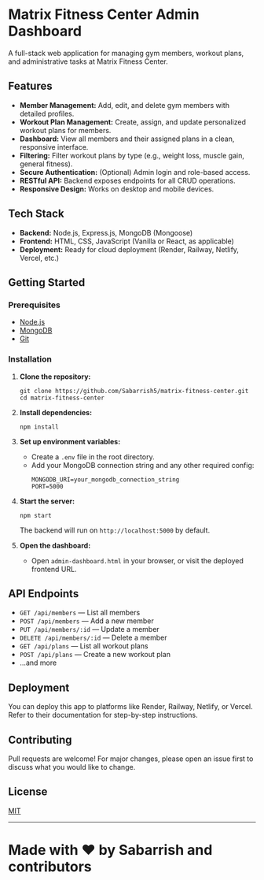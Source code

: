 
# Matrix Fitness Center Admin Dashboard

A full-stack web application for managing gym members, workout plans, and administrative tasks at Matrix Fitness Center.

## Features

- **Member Management:** Add, edit, and delete gym members with detailed profiles.
- **Workout Plan Management:** Create, assign, and update personalized workout plans for members.
- **Dashboard:** View all members and their assigned plans in a clean, responsive interface.
- **Filtering:** Filter workout plans by type (e.g., weight loss, muscle gain, general fitness).
- **Secure Authentication:** (Optional) Admin login and role-based access.
- **RESTful API:** Backend exposes endpoints for all CRUD operations.
- **Responsive Design:** Works on desktop and mobile devices.

## Tech Stack

- **Backend:** Node.js, Express.js, MongoDB (Mongoose)
- **Frontend:** HTML, CSS, JavaScript (Vanilla or React, as applicable)
- **Deployment:** Ready for cloud deployment (Render, Railway, Netlify, Vercel, etc.)

## Getting Started

### Prerequisites

- [Node.js](https://nodejs.org/)
- [MongoDB](https://www.mongodb.com/)
- [Git](https://git-scm.com/)

### Installation

1. **Clone the repository:**
    ```
    git clone https://github.com/Sabarrish5/matrix-fitness-center.git
    cd matrix-fitness-center
    ```

2. **Install dependencies:**
    ```
    npm install
    ```

3. **Set up environment variables:**
    - Create a `.env` file in the root directory.
    - Add your MongoDB connection string and any other required config:
      ```
      MONGODB_URI=your_mongodb_connection_string
      PORT=5000
      ```

4. **Start the server:**
    ```
    npm start
    ```
    The backend will run on `http://localhost:5000` by default.

5. **Open the dashboard:**
    - Open `admin-dashboard.html` in your browser, or visit the deployed frontend URL.

## API Endpoints

- `GET /api/members` — List all members
- `POST /api/members` — Add a new member
- `PUT /api/members/:id` — Update a member
- `DELETE /api/members/:id` — Delete a member
- `GET /api/plans` — List all workout plans
- `POST /api/plans` — Create a new workout plan
- ...and more

## Deployment

You can deploy this app to platforms like Render, Railway, Netlify, or Vercel.  
Refer to their documentation for step-by-step instructions.

## Contributing

Pull requests are welcome! For major changes, please open an issue first to discuss what you would like to change.

## License

[MIT](LICENSE)

---

**Made with ❤️ by Sabarrish and contributors**
=======


